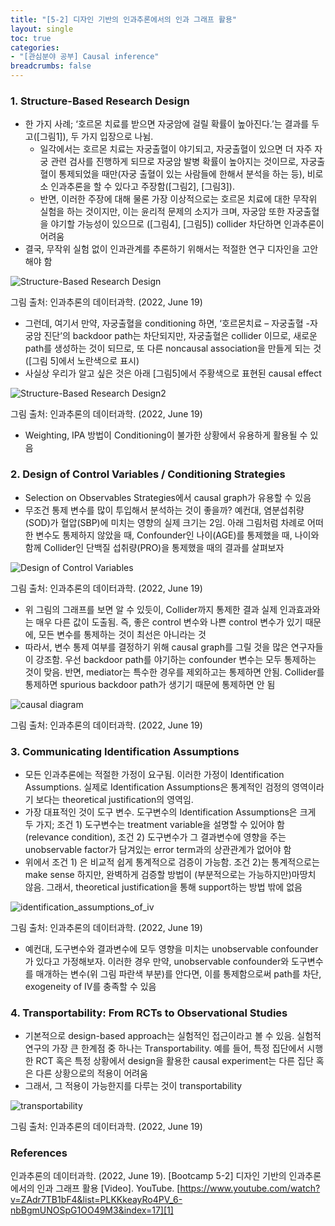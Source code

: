 ```yaml
---
title: "[5-2] 디자인 기반의 인과추론에서의 인과 그래프 활용"
layout: single
toc: true
categories: 
- "[관심분야 공부] Causal inference"
breadcrumbs: false
---
```


### 1. Structure-Based Research Design

* 한 가지 사례; ‘호르몬 치료를 받으면 자궁암에 걸릴 확률이 높아진다.’는 결과를 두고([그림1]), 두 가지 입장으로 나뉨. 
    * 일각에서는 호르몬 치료는 자궁출혈이 야기되고, 자궁출혈이 있으면 더 자주 자궁 관련 검사를 진행하게 되므로 자궁암 발병 확률이 높아지는 것이므로, 자궁출혈이 통제되었을 때만(자궁 출혈이 있는 사람들에 한해서 분석을 하는 등), 비로소 인과추론을 할 수 있다고 주장함([그림2], [그림3]). 
    * 반면, 이러한 주장에 대해 물론 가장 이상적으로는 호르몬 치료에 대한 무작위 실험을 하는 것이지만, 이는 윤리적 문제의 소지가 크며, 자궁암 또한 자궁출혈을 야기할 가능성이 있으므로 ([그림4], [그림5]) collider 차단하면 인과추론이 어려움
* 결국, 무작위 실험 없이 인과관계를 추론하기 위해서는 적절한 연구 디자인을 고안해야 함  
<p><img src="/assets/images/Structure-Based Research Design.png" title="Structure-Based Research Design"/></p>
그림 출처: 인과추론의 데이터과학. (2022, June 19) 

* 그런데, 여기서 만약, 자궁출혈을 conditioning 하면, ‘호르몬치료 – 자궁출혈 -자궁암 진단’의 backdoor path는 차단되지만, 자궁출혈은 collider 이므로, 새로운 path를 생성하는 것이 되므로, 또 다른 noncausal association을 만들게 되는 것 ([그림 5]에서 노란색으로 표시) 
* 사실상 우리가 알고 싶은 것은 아래 [그림5]에서 주황색으로 표현된 causal effect  
<p><img src="/assets/images/Structure-Based Research Design2.png" title="Structure-Based Research Design2"/></p>
그림 출처: 인과추론의 데이터과학. (2022, June 19) 

* Weighting, IPA 방법이 Conditioning이 불가한 상황에서 유용하게 활용될 수 있음 

### 2. Design of Control Variables / Conditioning Strategies 
* Selection on Observables Strategies에서 causal graph가 유용할 수 있음  
* 무조건 통제 변수를 많이 투입해서 분석하는 것이 좋을까? 예컨대, 염분섭취량(SOD)가 혈압(SBP)에 미치는 영향의 실제 크기는 2임. 아래 그림처럼 차례로 어떠한 변수도 통제하지 않았을 때, Confounder인 나이(AGE)를 통제했을 때, 나이와 함께 Collider인 단백질 섭취량(PRO)을 통제했을 때의 결과를 살펴보자  
<p><img src="/assets/images/design_of_control_variables.png" title="Design of Control Variables"/></p>
그림 출처: 인과추론의 데이터과학. (2022, June 19) 

* 위 그림의 그래프를 보면 알 수 있듯이, Collider까지 통제한 결과 실제 인과효과와는 매우 다른 값이 도출됨. 즉, 좋은 control 변수와 나쁜 control 변수가 있기 때문에, 모든 변수를 통제하는 것이 최선은 아니라는 것
* 따라서, 변수 통제 여부를 결정하기 위해 causal graph를 그릴 것을 많은 연구자들이 강조함. 우선 backdoor path를 야기하는 confounder 변수는 모두 통제하는 것이 맞음. 반면, mediator는 특수한 경우를 제외하고는 통제하면 안됨. Collider를 통제하면 spurious backdoor path가 생기기 때문에 통제하면 안 됨  
<p><img src="/assets/images/causal_diagram.png" title="causal diagram"/></p>
그림 출처: 인과추론의 데이터과학. (2022, June 19) 

### 3. Communicating Identification Assumptions
* 모든 인과추론에는 적절한 가정이 요구됨. 이러한 가정이 Identification Assumptions. 실제로 Identification Assumptions은 통계적인 검정의 영역이라기 보다는 theoretical justification의 영역임. 
* 가장 대표적인 것이 도구 변수. 도구변수의 Identification Assumptions은 크게 두 가지;    조건 1) 도구변수는 treatment variable을 설명할 수 있어야 함(relevance condition), 조건 2) 도구변수가 그 결과변수에 영향을 주는 unobservable factor가 담겨있는 error term과의 상관관계가 없어야 함 
* 위에서 조건 1) 은 비교적 쉽게 통계적으로 검증이 가능함. 조건 2)는 통계적으로는 make sense 하지만, 완벽하게 검증할 방법이 (부분적으로는 가능하지만)마땅치 않음. 그래서, theoretical justification을 통해 support하는 방법 밖에 없음  
<p><img src="/assets/images/identification_assumptions_of_iv.png" title="identification_assumptions_of_iv"/></p>
그림 출처: 인과추론의 데이터과학. (2022, June 19)  

* 예컨대, 도구변수와 결과변수에 모두 영향을 미치는 unobservable confounder가 있다고 가정해보자. 이러한 경우 만약,  unobservable confounder와 도구변수를 매개하는 변수(위 그림 파란색 부분)를 안다면, 이를 통제함으로써 path를 차단, exogeneity of IV를 충족할 수 있음

### 4. Transportability: From RCTs to Observational Studies
* 기본적으로 design-based approach는 실험적인 접근이라고 볼 수 있음. 실험적 연구의 가장 큰 한계점 중 하나는 Transportability. 예를 들어, 특정 집단에서 시행한 RCT 혹은 특정 상황에서 design을 활용한 causal experiment는 다른 집단 혹은 다른 상황으로의 적용이 어려움
* 그래서, 그 적용이 가능한지를 다루는 것이 transportability  
<p><img src="/assets/images/transportability.png" title="transportability"/></p>
그림 출처: 인과추론의 데이터과학. (2022, June 19)  

### References 
인과추론의 데이터과학. (2022, June 19). [Bootcamp 5-2] 디자인 기반의 인과추론에서의 인과 그래프 활용 [Video]. YouTube. [https://www.youtube.com/watch?v=ZAdr7TB1bF4&list=PLKKkeayRo4PV_6-nbBgmUNOSpG1OO49M3&index=17][1]

[1]: https://www.youtube.com/watch?v=ZAdr7TB1bF4&list=PLKKkeayRo4PV_6-nbBgmUNOSpG1OO49M3&index=17 